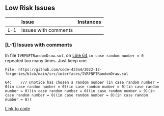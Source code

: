 ## Low Risk Issues

|     | Issue                | Instances |
| --- |:-------------------- |:---------:|
| L-1 | Issues with comments |           |
 
### [L-1] Issues with comments

In file `IVRFNFTRandomDraw.sol`, on [Line 64](https://github.com/code-423n4/2022-12-forgeries/blob/main/src/interfaces/IVRFNFTRandomDraw.sol#L64) `in case random number = 0` repeated too many times. Just keep one.
```solidity
File: https://github.com/code-423n4/2022-12-forgeries/blob/main/src/interfaces/IVRFNFTRandomDraw.sol

64:    /// @notice has chosen a random number (in case random number = 0(in case random number = 0)(in case random number = 0)(in case random number = 0)(in case random number = 0)(in case random number = 0)(in case random number = 0)(in case random number = 0)(in case random number = 0))
```
[Link to code](https://github.com/code-423n4/2022-12-forgeries/blob/main/src/interfaces/IVRFNFTRandomDraw.sol#L64)
